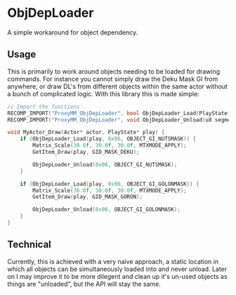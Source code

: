 # ObjDepLoader
A simple workaround for object dependency.

## Usage
This is primarily to work around objects needing to be loaded for drawing commands. For instance you cannot simply draw the Deku Mask GI from anywhere, or draw DL's from different objects within the same actor without a bunch of complicated logic. With this library this is made simple:

```cpp
// Import the functions
RECOMP_IMPORT("ProxyMM_ObjDepLoader", bool ObjDepLoader_Load(PlayState* play, u8 segment, s16 objectId));
RECOMP_IMPORT("ProxyMM_ObjDepLoader", void ObjDepLoader_Unload(u8 segment, s16 objectId));

void MyActor_Draw(Actor* actor, PlayState* play) {
    if (ObjDepLoader_Load(play, 0x06, OBJECT_GI_NUTSMASK)) {
        Matrix_Scale(30.0f, 30.0f, 30.0f, MTXMODE_APPLY);
        GetItem_Draw(play, GID_MASK_DEKU);

        ObjDepLoader_Unload(0x06, OBJECT_GI_NUTSMASK);
    }

    if (ObjDepLoader_Load(play, 0x06, OBJECT_GI_GOLONMASK)) {
        Matrix_Scale(30.0f, 30.0f, 30.0f, MTXMODE_APPLY);
        GetItem_Draw(play, GID_MASK_GORON);

        ObjDepLoader_Unload(0x06, OBJECT_GI_GOLONMASK);
    }
}
```

## Technical
Currently, this is achieved with a very naive approach, a static location in which all objects can be simultaneously loaded into and never unload. Later on I may improve it to be more dilegent and clean up it's un-used objects as things are "unloaded", but the API will stay the same.
